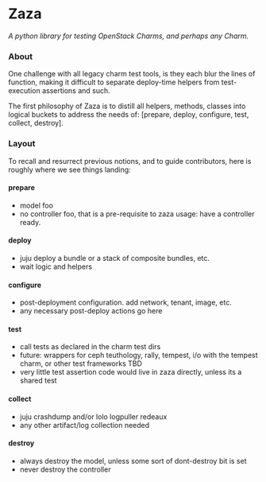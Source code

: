 # Zaza

*A python library for testing OpenStack Charms, and perhaps any Charm.*

### About

One challenge with all legacy charm test tools, is they each blur the lines of function, making it difficult to separate deploy-time helpers from test-execution assertions and such.

The first philosophy of Zaza is to distill all helpers, methods, classes into logical buckets to address the needs of: [prepare, deploy, configure, test, collect, destroy].

### Layout

To recall and resurrect previous notions, and to guide contributors, here is roughly where we see things landing:

#### prepare
 - model foo
 - no controller foo, that is a pre-requisite to zaza usage:  have a controller ready.

#### deploy
 - juju deploy a bundle or a stack of composite bundles, etc.
 - wait logic and helpers

#### configure
 - post-deployment configuration.  add network, tenant, image, etc.
 - any necessary post-deploy actions go here

#### test
 - call tests as declared in the charm test dirs
 - future: wrappers for ceph teuthology, rally, tempest, i/o with the tempest charm, or other test frameworks TBD
 - very little test assertion code would live in zaza directly, unless its a shared test

#### collect
 - juju crashdump and/or lolo logpuller redeaux
 - any other artifact/log collection needed

#### destroy
 - always destroy the model, unless some sort of dont-destroy bit is set
 - never destroy the controller
